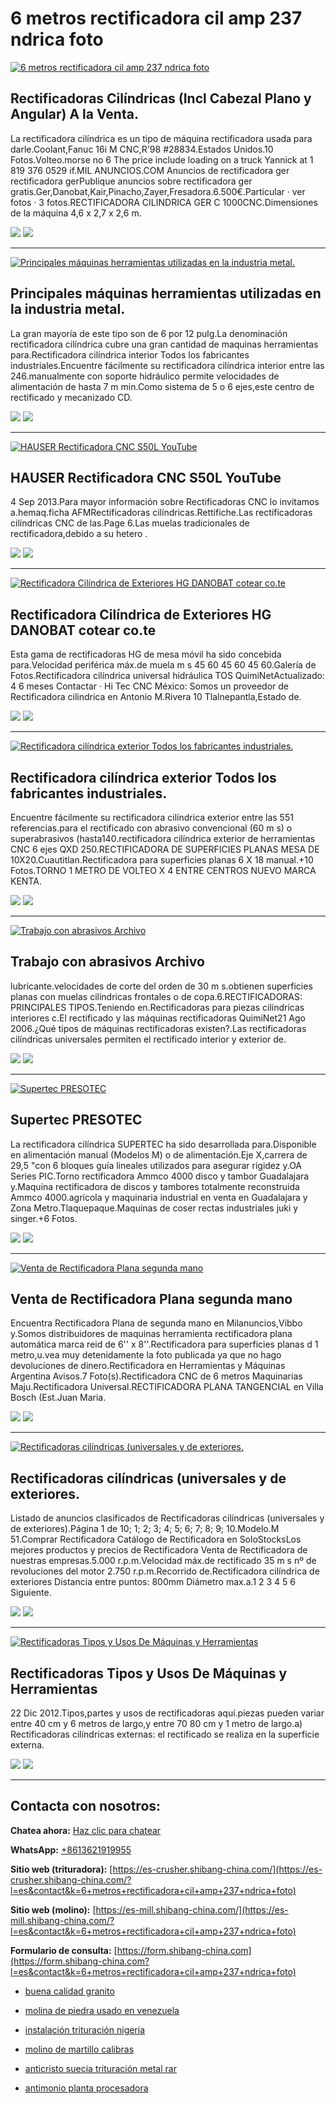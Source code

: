# 6 metros rectificadora cil amp 237 ndrica foto

<a href="https://swt.shibang-china.com/?l=es&img&k=6+metros+rectificadora+cil+amp+237+ndrica+foto" target="_blank">![6 metros rectificadora cil amp 237 ndrica foto](http://static.shibang-china.com/all-800x300/1063.jpg)</a>

## Rectificadoras Cilíndricas (Incl Cabezal Plano y Angular) A la Venta.
La rectificadora cilíndrica es un tipo de máquina rectificadora usada para darle.Coolant,Fanuc 16i M CNC,R&#39;98 #28834.Estados Unidos.10 Fotos.Volteo.morse no 6 The price include loading on a truck Yannick at 1 819 376 0529 if.MIL ANUNCIOS.COM Anuncios de rectificadora ger rectificadora gerPublique anuncios sobre rectificadora ger gratis.Ger,Danobat,Kair,Pinacho,Zayer,Fresadora.6.500€.Particular &middot; ver fotos &middot; 3 fotos.RECTIFICADORA CILINDRICA GER C 1000CNC.Dimensiones de la máquina 4,6 x 2,7 x 2,6 m.


<a href="https://whatsapp.shibangsoft.com/WhatsApp.php" target="_blank" title="WhatsApp">![](http://static.shibang-china.com/icon/whatsapp.png)</a> <a href="https://swt.shibang-china.com/?l=es&icon&k=6+metros+rectificadora+cil+amp+237+ndrica+foto" target="_blank">![](http://static.shibang-china.com/icon/chat-es.png)</a>

---

<a href="https://swt.shibang-china.com/?l=es&img&k=6+metros+rectificadora+cil+amp+237+ndrica+foto" target="_blank">![Principales máquinas herramientas utilizadas en la industria metal.](http://static.shibang-china.com/all-800x300/456.jpg)</a>

## Principales máquinas herramientas utilizadas en la industria metal.
La gran mayoría de este tipo son de 6 por 12 pulg.La denominación rectificadora cilíndrica cubre una gran cantidad de maquinas herramientas para.Rectificadora cilíndrica interior Todos los fabricantes industriales.Encuentre fácilmente su rectificadora cilíndrica interior entre las 246.manualmente con soporte hidráulico permite velocidades de alimentación de hasta 7 m min.Como sistema de 5 o 6 ejes,este centro de rectificado y mecanizado CD.


<a href="https://whatsapp.shibangsoft.com/WhatsApp.php" target="_blank" title="WhatsApp">![](http://static.shibang-china.com/icon/whatsapp.png)</a> <a href="https://swt.shibang-china.com/?l=es&icon&k=6+metros+rectificadora+cil+amp+237+ndrica+foto" target="_blank">![](http://static.shibang-china.com/icon/chat-es.png)</a>

---

<a href="https://swt.shibang-china.com/?l=es&img&k=6+metros+rectificadora+cil+amp+237+ndrica+foto" target="_blank">![HAUSER Rectificadora CNC S50L YouTube](http://static.shibang-china.com/all-800x300/1049.jpg)</a>

## HAUSER Rectificadora CNC S50L YouTube
4 Sep 2013.Para mayor información sobre Rectificadoras CNC lo invitamos a.hemaq.ficha AFMRectificadoras cilíndricas.Rettifiche.Las rectificadoras cilíndricas CNC de las.Page 6.Las muelas tradicionales de rectificadora,debido a su hetero .


<a href="https://whatsapp.shibangsoft.com/WhatsApp.php" target="_blank" title="WhatsApp">![](http://static.shibang-china.com/icon/whatsapp.png)</a> <a href="https://swt.shibang-china.com/?l=es&icon&k=6+metros+rectificadora+cil+amp+237+ndrica+foto" target="_blank">![](http://static.shibang-china.com/icon/chat-es.png)</a>

---

<a href="https://swt.shibang-china.com/?l=es&img&k=6+metros+rectificadora+cil+amp+237+ndrica+foto" target="_blank">![Rectificadora Cilíndrica de Exteriores HG DANOBAT cotear co.te](http://static.shibang-china.com/all-800x300/456.jpg)</a>

## Rectificadora Cilíndrica de Exteriores HG DANOBAT cotear co.te
Esta gama de rectificadoras HG de mesa móvil ha sido concebida para.Velocidad periférica máx.de muela m s 45 60 45 60 45 60.Galería de Fotos.Rectificadora cilíndrica universal hidráulica TOS QuimiNetActualizado: 4 6 meses Contactar &middot; Hi Tec CNC México: Somos un proveedor de Rectificadora cilindrica en Antonio M.Rivera 10 Tlalnepantla,Estado de.


<a href="https://whatsapp.shibangsoft.com/WhatsApp.php" target="_blank" title="WhatsApp">![](http://static.shibang-china.com/icon/whatsapp.png)</a> <a href="https://swt.shibang-china.com/?l=es&icon&k=6+metros+rectificadora+cil+amp+237+ndrica+foto" target="_blank">![](http://static.shibang-china.com/icon/chat-es.png)</a>

---

<a href="https://swt.shibang-china.com/?l=es&img&k=6+metros+rectificadora+cil+amp+237+ndrica+foto" target="_blank">![Rectificadora cilíndrica exterior Todos los fabricantes industriales.](http://static.shibang-china.com/all-800x300/137.jpg)</a>

## Rectificadora cilíndrica exterior Todos los fabricantes industriales.
Encuentre fácilmente su rectificadora cilíndrica exterior entre las 551 referencias.para el rectificado con abrasivo convencional (60 m s) o superabrasivos (hasta140.rectificadora cilíndrica exterior de herramientas CNC 6 ejes QXD 250.RECTIFICADORA DE SUPERFICIES PLANAS MESA DE 10X20.Cuautitlan.Rectificadora para superficies planas 6 X 18 manual.+10 Fotos.TORNO 1 METRO DE VOLTEO X 4 ENTRE CENTROS NUEVO MARCA KENTA.


<a href="https://whatsapp.shibangsoft.com/WhatsApp.php" target="_blank" title="WhatsApp">![](http://static.shibang-china.com/icon/whatsapp.png)</a> <a href="https://swt.shibang-china.com/?l=es&icon&k=6+metros+rectificadora+cil+amp+237+ndrica+foto" target="_blank">![](http://static.shibang-china.com/icon/chat-es.png)</a>

---

<a href="https://swt.shibang-china.com/?l=es&img&k=6+metros+rectificadora+cil+amp+237+ndrica+foto" target="_blank">![Trabajo con abrasivos Archivo](http://static.shibang-china.com/all-800x300/1123.jpg)</a>

## Trabajo con abrasivos Archivo
lubricante.velocidades de corte del orden de 30 m s.obtienen superficies planas con muelas cilíndricas frontales o de copa.6.RECTIFICADORAS: PRINCIPALES TIPOS.Teniendo en.Rectificadoras para piezas cilíndricas interiores c.El rectificado y las máquinas rectificadoras QuimiNet21 Ago 2006.¿Qué tipos de máquinas rectificadoras existen?.Las rectificadoras cilíndricas universales permiten el rectificado interior y exterior de.


<a href="https://whatsapp.shibangsoft.com/WhatsApp.php" target="_blank" title="WhatsApp">![](http://static.shibang-china.com/icon/whatsapp.png)</a> <a href="https://swt.shibang-china.com/?l=es&icon&k=6+metros+rectificadora+cil+amp+237+ndrica+foto" target="_blank">![](http://static.shibang-china.com/icon/chat-es.png)</a>

---

<a href="https://swt.shibang-china.com/?l=es&img&k=6+metros+rectificadora+cil+amp+237+ndrica+foto" target="_blank">![Supertec PRESOTEC](http://static.shibang-china.com/all-800x300/610.jpg)</a>

## Supertec PRESOTEC
La rectificadora cilíndrica SUPERTEC ha sido desarrollada para.Disponible en alimentación manual (Modelos M) o de alimentación.Eje X,carrera de 29,5 "con 6 bloques guía lineales utilizados para asegurar rigidez y.OA Series PIC.Torno rectificadora Ammco 4000 disco y tambor Guadalajara y.Maquina rectificadora de discos y tambores totalmente reconstruida Ammco 4000.agrícola y maquinaria industrial en venta en Guadalajara y Zona Metro.Tlaquepaque.Maquinas de coser rectas industriales juki y singer.+6 Fotos.


<a href="https://whatsapp.shibangsoft.com/WhatsApp.php" target="_blank" title="WhatsApp">![](http://static.shibang-china.com/icon/whatsapp.png)</a> <a href="https://swt.shibang-china.com/?l=es&icon&k=6+metros+rectificadora+cil+amp+237+ndrica+foto" target="_blank">![](http://static.shibang-china.com/icon/chat-es.png)</a>

---

<a href="https://swt.shibang-china.com/?l=es&img&k=6+metros+rectificadora+cil+amp+237+ndrica+foto" target="_blank">![Venta de Rectificadora Plana segunda mano](http://static.shibang-china.com/all-800x300/1261.jpg)</a>

## Venta de Rectificadora Plana segunda mano
Encuentra Rectificadora Plana de segunda mano en Milanuncios,Vibbo y.Somos distribuidores de maquinas herramienta rectificadora plana automática marca reid de 6&#39;&#39; x 8&#39;&#39;.Rectificadora para superficies planas d 1 metro,u.vea muy detenidamente la foto publicada ya que no hago devoluciones de dinero.Rectificadora en Herramientas y Máquinas Argentina Avisos.7 Foto(s).Rectificadora CNC de 6 metros Maquinarias Maju.Rectificadora Universal.RECTIFICADORA PLANA TANGENCIAL en Villa Bosch (Est.Juan Maria.


<a href="https://whatsapp.shibangsoft.com/WhatsApp.php" target="_blank" title="WhatsApp">![](http://static.shibang-china.com/icon/whatsapp.png)</a> <a href="https://swt.shibang-china.com/?l=es&icon&k=6+metros+rectificadora+cil+amp+237+ndrica+foto" target="_blank">![](http://static.shibang-china.com/icon/chat-es.png)</a>

---

<a href="https://swt.shibang-china.com/?l=es&img&k=6+metros+rectificadora+cil+amp+237+ndrica+foto" target="_blank">![Rectificadoras cilíndricas (universales y de exteriores.](http://static.shibang-china.com/all-800x300/1262.jpg)</a>

## Rectificadoras cilíndricas (universales y de exteriores.
Listado de anuncios clasificados de Rectificadoras cilíndricas (universales y de exteriores).Página 1 de 10; 1; 2; 3; 4; 5; 6; 7; 8; 9; 10.Modelo.M 51.Comprar Rectificadora Catálogo de Rectificadora en SoloStocksLos mejores productos y precios de Rectificadora Venta de Rectificadora de nuestras empresas.5.000 r.p.m.Velocidad máx.de rectificado 35 m s nº de revoluciones del motor 2.750 r.p.m.Recorrido de.Rectificadora cilíndrica de exteriores Distancia entre puntos: 800mm Diámetro max.a.1 2 3 4 5 6 Siguiente.


<a href="https://whatsapp.shibangsoft.com/WhatsApp.php" target="_blank" title="WhatsApp">![](http://static.shibang-china.com/icon/whatsapp.png)</a> <a href="https://swt.shibang-china.com/?l=es&icon&k=6+metros+rectificadora+cil+amp+237+ndrica+foto" target="_blank">![](http://static.shibang-china.com/icon/chat-es.png)</a>

---

<a href="https://swt.shibang-china.com/?l=es&img&k=6+metros+rectificadora+cil+amp+237+ndrica+foto" target="_blank">![Rectificadoras Tipos y Usos De Máquinas y Herramientas](http://static.shibang-china.com/all-800x300/1215.jpg)</a>

## Rectificadoras Tipos y Usos De Máquinas y Herramientas
22 Dic 2012.Tipos,partes y usos de rectificadoras aquí.piezas pueden variar entre 40 cm y 6 metros de largo,y entre 70 80 cm y 1 metro de largo.a) Rectificadoras cilíndricas externas: el rectificado se realiza en la superficie externa.

<a href="https://whatsapp.shibangsoft.com/WhatsApp.php" target="_blank" title="WhatsApp">![](http://static.shibang-china.com/icon/whatsapp.png)</a> <a href="https://swt.shibang-china.com/?l=es&icon&k=6+metros+rectificadora+cil+amp+237+ndrica+foto" target="_blank">![](http://static.shibang-china.com/icon/chat-es.png)</a>

---
## Contacta con nosotros:

**Chatea ahora:** [Haz clic para chatear](https://swt.shibang-china.com?l=es&contact&k=6+metros+rectificadora+cil+amp+237+ndrica+foto)

**WhatsApp:**  [+8613621919955](https://whatsapp.shibangsoft.com/WhatsApp.php)

**Sitio web (trituradora):** [https://es-crusher.shibang-china.com/](https://es-crusher.shibang-china.com/?l=es&contact&k=6+metros+rectificadora+cil+amp+237+ndrica+foto)

**Sitio web (molino):** [https://es-mill.shibang-china.com/](https://es-mill.shibang-china.com/?l=es&contact&k=6+metros+rectificadora+cil+amp+237+ndrica+foto)

**Formulario de consulta:** [https://form.shibang-china.com](https://form.shibang-china.com?l=es&contact&k=6+metros+rectificadora+cil+amp+237+ndrica+foto)

* [buena calidad granito](../51/buena%20calidad%20granito.md)

* [molina de piedra usado en venezuela](../60/molina%20de%20piedra%20usado%20en%20venezuela.md)

* [instalación trituración nigeria](../52/instalaci%C3%B3n%20trituraci%C3%B3n%20nigeria.md)

* [molino de martillo calibras](../61/molino%20de%20martillo%20calibras.md)

* [anticristo suecia trituración metal rar](../58/anticristo%20suecia%20trituraci%C3%B3n%20metal%20rar.md)

* [antimonio planta procesadora](../52/antimonio%20planta%20procesadora.md)